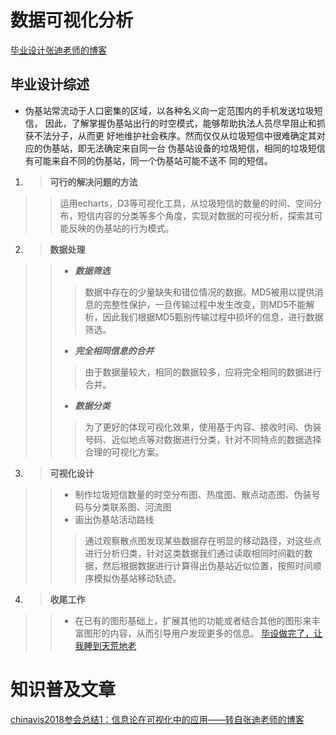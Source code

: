 # 数据可视化分析
[毕业设计张迪老师的博客](http://www.storagelab.org.cn/zhangdi)
## 毕业设计综述
  - 伪基站常流动于人口密集的区域，以各种名义向一定范围内的手机发送垃圾短信， 因此，了解掌握伪基站出行的时空模式，能够帮助执法人员尽早阻止和抓获不法分子，从而更 好地维护社会秩序。然而仅仅从垃圾短信中很难确定其对应的伪基站，即无法确定来自同一台 伪基站设备的垃圾短信，相同的垃圾短信有可能来自不同的伪基站，同一个伪基站可能不送不 同的短信。      
  1. >**可行的解决问题的方法**
  >> 运用echarts，D3等可视化工具，从垃圾短信的数量的时间、空间分布，短信内容的分类等多个角度，实现对数据的可视分析，探索其可能反映的伪基站的行为模式。
  2. >**数据处理**
  >> - ***数据筛选***
  >>> 数据中存在的少量缺失和错位情况的数据。MD5被用以提供消息的完整性保护，一旦传输过程中发生改变，则MD5不能解析，因此我们根据MD5甄别传输过程中损坏的信息，进行数据筛选。
  >> - ***完全相同信息的合并***
  >>> 由于数据量较大，相同的数据较多，应将完全相同的数据进行合并。
  >> - ***数据分类***
  >>> 为了更好的体现可视化效果，使用基于内容、接收时间、伪装号码、近似地点等对数据进行分类，针对不同特点的数据选择合理的可视化方案。
  3. >**可视化设计**
  >> - 制作垃圾短信数量的时空分布图、热度图、散点动态图、伪装号码与分类联系图、河流图
  >> - 画出伪基站活动路线
  >>> 通过观察散点图发现某些数据存在明显的移动路径，对这些点进行分析归类，针对这类数据我们通过读取相同时间戳的数据，然后根据数据进行计算得出伪基站近似位置，按照时间顺序模拟伪基站移动轨迹。
  4. >**收尾工作**
  >> - 在已有的图形基础上，扩展其他的功能或者结合其他的图形来丰富图形的内容，从而引导用户发现更多的信息。
  [毕设做完了，让我睡到天荒地老](http://figfavture.github.io/image/542.jpg)
# 知识普及文章
[chinavis2018参会总结1：信息论在可视化中的应用——转自张迪老师的博客](http://www.storagelab.org.cn/zhangdi/2018/08/12/chinavis2018%E5%8F%82%E4%BC%9A%E8%AE%B0%E5%BD%951%EF%BC%9A%E4%BF%A1%E6%81%AF%E8%AE%BA%E5%9C%A8%E5%8F%AF%E8%A7%86%E5%8C%96%E4%B8%AD%E7%9A%84%E5%BA%94%E7%94%A8/)

